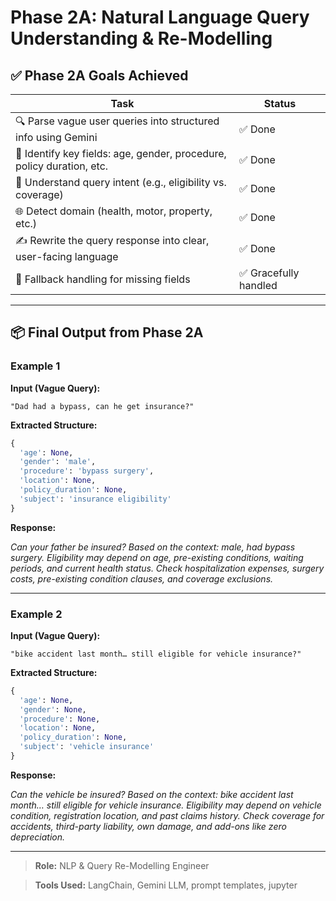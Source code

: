 # Phase 2A: Natural Language Query Understanding & Re-Modelling

## ✅ Phase 2A Goals Achieved

| Task | Status |
|------|--------|
| 🔍 Parse vague user queries into structured info using Gemini | ✅ Done |
| 🧠 Identify key fields: age, gender, procedure, policy duration, etc. | ✅ Done |
| 🎯 Understand query intent (e.g., eligibility vs. coverage) | ✅ Done |
| 🌐 Detect domain (health, motor, property, etc.) | ✅ Done |
| ✍️ Rewrite the query response into clear, user-facing language | ✅ Done |
| 💬 Fallback handling for missing fields | ✅ Gracefully handled |

---

## 📦 Final Output from Phase 2A

### Example 1

**Input (Vague Query):**

```text
"Dad had a bypass, can he get insurance?"
```

**Extracted Structure:**

```python
{
  'age': None,
  'gender': 'male',
  'procedure': 'bypass surgery',
  'location': None,
  'policy_duration': None,
  'subject': 'insurance eligibility'
}
```

**Response:**

*Can your father be insured? Based on the context: male, had bypass surgery. Eligibility may depend on age, pre-existing conditions, waiting periods, and current health status. Check hospitalization expenses, surgery costs, pre-existing condition clauses, and coverage exclusions.*

---

### Example 2

**Input (Vague Query):**

```text
"bike accident last month… still eligible for vehicle insurance?"
```

**Extracted Structure:**

```python
{
  'age': None,
  'gender': None,
  'procedure': None,
  'location': None,
  'policy_duration': None,
  'subject': 'vehicle insurance'
}
```

**Response:**

*Can the vehicle be insured? Based on the context: bike accident last month… still eligible for vehicle insurance. Eligibility may depend on vehicle condition, registration location, and past claims history. Check coverage for accidents, third-party liability, own damage, and add-ons like zero depreciation.*

---

> **Role:** NLP & Query Re-Modelling Engineer  

> **Tools Used:** LangChain, Gemini LLM, prompt templates, jupyter

